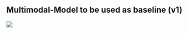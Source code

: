 ## Multimodal-Model to be used as baseline (v1)
![](https://github.com/convman/Multimodal-MOSEI/blob/master/multimodal%20baselines/v1/images/multimodal_graph.png)
